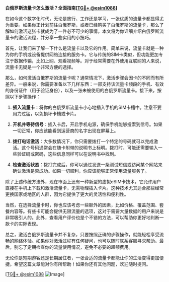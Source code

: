 **白俄罗斯流量卡怎么激活？全面指南[[TG💪+ @esim1088](https://t.me/s/esim1088)]**

在如今这个数字化时代，无论是旅行、工作还是学习，一张优质的流量卡都显得尤为重要。如果你正计划前往白俄罗斯，或者已经购买了白俄罗斯的流量卡，那么了解如何激活这张卡就成为了一件必不可少的事情。本文将为你详细介绍白俄罗斯流量卡的激活流程，并分享一些实用的小技巧。

首先，让我们来了解一下什么是流量卡以及它的作用。简单来说，流量卡就是一种为你的手机或设备提供网络连接的服务卡。它与传统的SIM卡类似，但功能更加专注于数据传输，比如上网、观看视频等。对于经常需要在外使用互联网的人来说，流量卡无疑是一个非常方便的选择。

那么，如何激活白俄罗斯的流量卡呢？通常情况下，激活步骤会因卡的不同而有所差异。一般来说，你需要准备以下几样东西：一部支持该流量卡频段的手机、有效的身份证件（用于验证身份），以及一张未被使用的白俄罗斯流量卡。接下来，按照以下步骤操作：

1. **插入流量卡**：将你的白俄罗斯流量卡小心地插入手机的SIM卡槽中。注意不要用力过猛，以免损坏卡槽或卡片。

2. **开机并等待信号**：插入卡后，开启手机电源，确保手机能够搜索到信号。如果一切正常，你应该能看到运营商的名字出现在屏幕上。

3. **拨打电话激活**：大多数情况下，你只需要拨打一个特定的号码就可以完成激活。这个号码通常会在随卡附带的说明书上标明。拨打时，可能还需要输入一些验证码或密码，这些信息同样可以在说明书中找到。

4. **检查激活状态**：拨打完成后，你可以通过发送一条测试短信或访问某个网站来确认激活是否成功。如果一切顺利，你应该能够正常使用流量服务了。

除了上述传统方法外，现在市面上还有一种新型的虚拟eSIM卡技术，它允许用户直接在手机上下载和激活流量卡，无需物理插入卡片。这种技术尤其适合那些经常更换国家或地区的人群，因为它提供了更大的灵活性和便利性。

当然，在选择流量卡时，你也应该考虑一些额外的因素，比如价格、覆盖范围、套餐内容等。有些卡可能会提供无限流量的选项，这对于需要大量数据的用户来说是非常吸引人的。此外，查看用户评价也是个不错的方法，可以帮助你更好地判断一款卡的实际表现。

总之，激活白俄罗斯流量卡并不复杂，只要按照正确的步骤操作，就能轻松享受流畅的网络体验。如果你对激活过程有任何疑问，也可以随时联系客服寻求帮助。最后，别忘了定期检查你的流量使用情况，避免不必要的超额费用。

无论你是短期游客还是长期居住者，一张合适的流量卡都能让你的生活变得更加便捷。希望这篇文章能对你有所帮助！如果你还有其他问题，欢迎随时提问。

[[TG💪+ @esim1088](https://t.me/s/esim1088) ![Image](https://i.postimg.cc/4NQfJmqS/Snipaste-2025-05-13-00-14-12.png)]